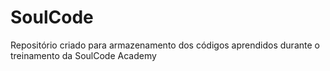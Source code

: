 # SoulCode
Repositório criado para armazenamento dos códigos aprendidos durante o treinamento da SoulCode Academy
